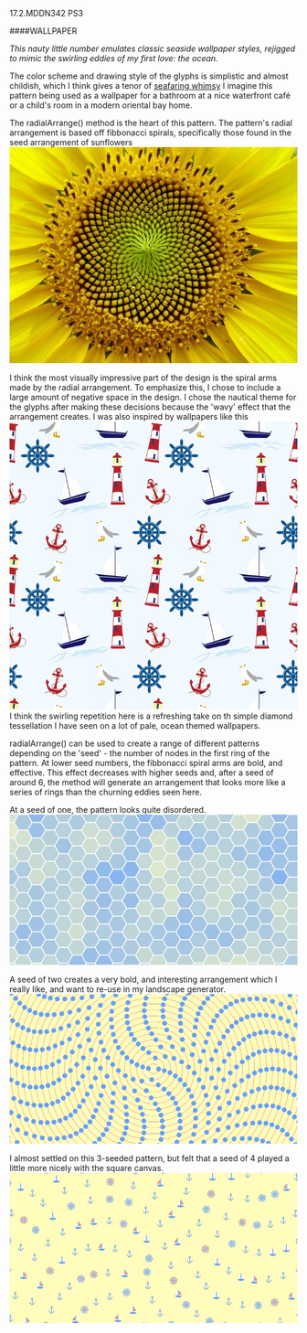 17.2.MDDN342 PS3


####WALLPAPER

*This nauty little number emulates classic seaside wallpaper styles, rejigged to mimic the swirling eddies of my first love: the ocean.*

The color scheme and drawing style of the glyphs is simplistic and almost childish, which I think gives a tenor of [seafaring whimsy](https://www.youtube.com/watch?v=cmt-MlMuPzg) I imagine this pattern being used as a wallpaper for a bathroom at a nice waterfront café or a child's room in a modern oriental bay home.
 

The radialArrange() method is the heart of this pattern. The pattern's radial arrangement is based off fibbonacci spirals, specifically those found in  the seed arrangement of sunflowers ![](sunflower.jpg)

 I think the most visually impressive part of the design is the spiral arms made by the radial arrangement. To emphasize this, I chose to include a large amount of negative space in the design. I chose the nautical theme for the glyphs after making these decisions because the 'wavy' effect that the arrangement creates. I was also inspired by wallpapers like this ![](nauty-wall.jpg)
 I think the swirling repetition here is a refreshing take on th simple diamond tessellation I have seen on a lot of pale, ocean themed wallpapers.

radialArrange() can be used to create a range of different patterns depending on the 'seed' - the number of nodes in the first ring of the pattern. At lower seed numbers, the fibbonacci spiral arms are bold, and effective. This effect decreases with higher seeds and, after a seed of around 6, the method will generate an arrangement that looks more like a series of rings than the churning eddies seen here.

At a seed of one, the pattern looks quite disordered.  ![](debug1.jpg)

A seed of two creates a very bold, and interesting arrangement which I really like, and want to re-use in my landscape generator. ![](debug2.jpg)

I almost settled on this 3-seeded pattern, but felt that a seed of 4 played a little more nicely with the square canvas. ![](pattern3.jpg)

